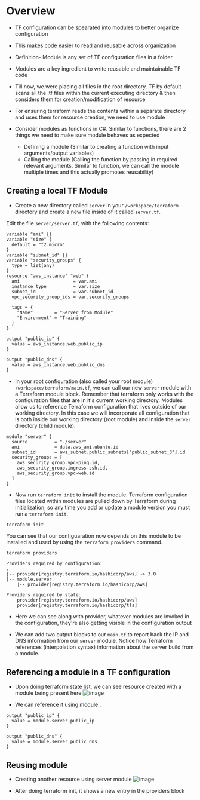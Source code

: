 # Overview
- TF configuration can be spearated into modules to better organize configuration
- This makes code easier to read and reusable across organization
- Definition- Module is any set of TF configuration files in a folder
- Modules are a key ingredient to write reusable and maintainable TF code

- Till now, we were placing all files in the root directory. TF by default scans all the .tf files within the current executing directory & then considers them for creation/modification of resource
- For ensuring terraform reads the contents within a separate directory and uses them for resource creation, we need to use module

- Consider modules as functions in C#. Similar to functions, there are 2 things we need to make sure module behaves as expected
    - Defining a module (Similar to creating a function with input arguments/output variables)
    - Calling the module (Calling the function by passing in required relevant arguments. Similar to function, we can call the module multiple times and this actually promotes reusability)

## Creating a local TF Module
- Create a new directory called `server` in your `/workspace/terraform` directory and create a new file inside of it called `server.tf`.

Edit the file `server/server.tf`, with the following contents:

```hcl
variable "ami" {}
variable "size" {
  default = "t2.micro"
}
variable "subnet_id" {}
variable "security_groups" {
  type = list(any)
}
resource "aws_instance" "web" {
  ami                    = var.ami
  instance_type          = var.size
  subnet_id              = var.subnet_id
  vpc_security_group_ids = var.security_groups

  tags = {
    "Name"        = "Server from Module"
    "Environment" = "Training"
  }
}

output "public_ip" {
  value = aws_instance.web.public_ip
}

output "public_dns" {
  value = aws_instance.web.public_dns
}
```

- In your root configuration (also called your root module) `/workspace/terraform/main.tf`, we can call our new `server` module with a Terraform module block. Remember that terraform only works with the configuration files that are in it's current working directory. Modules allow us to reference Terraform configuration that lives outside of our working directory. In this case we will incorporate all configuration that is both inside our working directory (root module) and inside the `server` directory (child module).

```hcl
module "server" {
  source          = "./server"
  ami             = data.aws_ami.ubuntu.id
  subnet_id       = aws_subnet.public_subnets["public_subnet_3"].id
  security_groups = [
    aws_security_group.vpc-ping.id,
    aws_security_group.ingress-ssh.id,
    aws_security_group.vpc-web.id
  ]
}
```
- Now run `terraform init` to install the module. Terraform configuration files located within modules are pulled down by Terraform during initialization, so any time you add or update a module version you must run a `terraform init`.

```shell
terraform init
```

You can see that our configuaration now depends on this module to be installed and used by using the `terraform providers` command.

```shell
terraform providers

Providers required by configuration:
.
|-- provider[registry.terraform.io/hashicorp/aws] ~> 3.0
|-- module.server
    |-- provider[registry.terraform.io/hashicorp/aws]

Providers required by state:
    provider[registry.terraform.io/hashicorp/aws]
    provider[registry.terraform.io/hashicorp/tls]
```
- Here we can see along with provider, whatever modules are invoked in the configuration, they're also getting visible in the configuration output

- We can add two output blocks to our `main.tf` to report back the IP and DNS information from our `server` module. Notice how Terraform references (interpolation syntax) information about the server build from a module.

## Referencing a module in a TF configuration
- Upon doing terraform state list, we can see resource created with a module being present here
![image](https://github.com/niravmsoni/terraform-aws/assets/6556021/4ce3e597-aead-4574-92ee-158f29ca7663)


- We can reference it using module.<moduleName>.<Property>

```hcl
output "public_ip" {
  value = module.server.public_ip
}

output "public_dns" {
  value = module.server.public_dns
}
```

## Reusing module

- Creating another resource using server module
![image](https://github.com/niravmsoni/terraform-aws/assets/6556021/17740d41-9cf4-4188-99b4-cfbda155fe73)

- After doing terraform init, it shows a new entry in the providers block